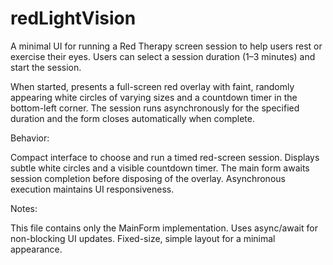 # redLightVision

A minimal UI for running a Red Therapy screen session to help users rest or exercise their eyes.
Users can select a session duration (1–3 minutes) and start the session.

When started, presents a full-screen red overlay with faint, randomly appearing white circles of varying sizes and a countdown timer in the bottom-left corner.
The session runs asynchronously for the specified duration and the form closes automatically when complete.

Behavior:

Compact interface to choose and run a timed red-screen session.
Displays subtle white circles and a visible countdown timer.
The main form awaits session completion before disposing of the overlay.
Asynchronous execution maintains UI responsiveness.

Notes:

This file contains only the MainForm implementation.
Uses async/await for non-blocking UI updates.
Fixed-size, simple layout for a minimal appearance.
